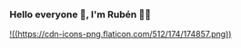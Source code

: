 ### **Hello everyone** 👋, I'm Rubén 👨‍💻

[!((https://cdn-icons-png.flaticon.com/512/174/174857.png))](https://www.linkedin.com/in/ruben-prieto-serrano/)
